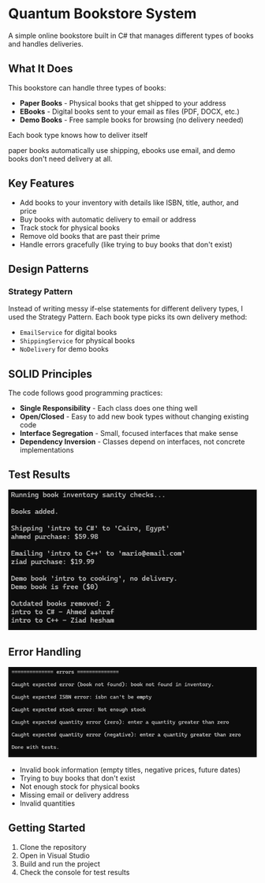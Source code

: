 # Quantum Bookstore System

A simple online bookstore built in C# that manages different types of books and handles deliveries.

## What It Does

This bookstore can handle three types of books:
- **Paper Books** - Physical books that get shipped to your address
- **EBooks** - Digital books sent to your email as files (PDF, DOCX, etc.)
- **Demo Books** - Free sample books for browsing (no delivery needed)

Each book type knows how to deliver itself 

paper books automatically use shipping, ebooks use email, and demo books don't need delivery at all.

## Key Features

- Add books to your inventory with details like ISBN, title, author, and price
- Buy books with automatic delivery to email or address
- Track stock for physical books 
- Remove old books that are past their prime
- Handle errors gracefully (like trying to buy books that don't exist)

## Design Patterns

### Strategy Pattern
Instead of writing messy if-else statements for different delivery types, I used the Strategy Pattern. Each book type picks its own delivery method:
- `EmailService` for digital books
- `ShippingService` for physical books  
- `NoDelivery` for demo books

## SOLID Principles

The code follows good programming practices:
- **Single Responsibility** - Each class does one thing well
- **Open/Closed** - Easy to add new book types without changing existing code
- **Interface Segregation** - Small, focused interfaces that make sense
- **Dependency Inversion** - Classes depend on interfaces, not concrete implementations


## Test Results

![Test Results](./test-results.png)


## Error Handling

![Test Results](./error-handling.png)

- Invalid book information (empty titles, negative prices, future dates)
- Trying to buy books that don't exist
- Not enough stock for physical books
- Missing email or delivery address
- Invalid quantities

## Getting Started

1. Clone the repository
2. Open in Visual Studio
3. Build and run the project
4. Check the console for test results
